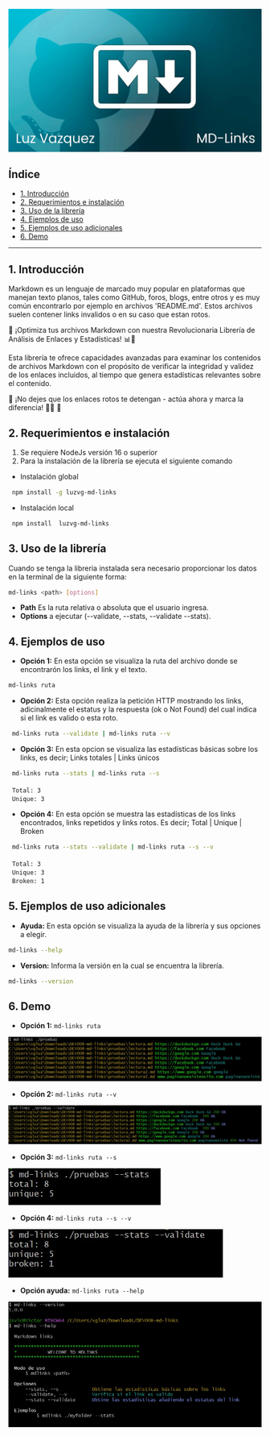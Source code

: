 ![](/assets/logo1.jpeg)

## Índice

* [1. Introducción](#1-Introducción)
* [2. Requerimientos e instalación](#2-Requerimientos-e-instalación)
* [3. Uso de la librería ](#3-Uso-de-la-librería )
* [4. Ejemplos de uso](#4-Ejemplos-de-uso)
* [5. Ejemplos de uso adicionales](#5-Ejemplos-de-uso-adicionales)
* [6. Demo](#6-Demo)


***

## 1. Introducción

Markdown es un lenguaje de marcado muy popular en plataformas que manejan texto planos, tales como GitHub, foros, blogs, entre otros y es muy común encontrarlo por ejemplo en archivos 'README.md'. Estos archivos suelen contener links invalidos o en su caso que estan rotos.

🚀 ¡Optimiza tus archivos Markdown con nuestra Revolucionaria Librería de Análisis de Enlaces y Estadísticas! 📊🔗

Esta librería te ofrece capacidades avanzadas para examinar los contenidos de archivos Markdown con el propósito de verificar la integridad y validez de los enlaces incluidos, al tiempo que genera estadísticas relevantes sobre el contenido.

🚀 ¡No dejes que los enlaces rotos te detengan - actúa ahora y marca la diferencia! 💪🔗 🚀





## 2. Requerimientos e instalación

  1. Se requiere NodeJs versión 16 o superior
  2. Para la instalación de la librería se ejecuta el siguiente comando
   - Instalación global
```bash
 npm install -g luzvg-md-links
```
- Instalación local
```bash
 npm install  luzvg-md-links
```
 ## 3. Uso de la librería 

 Cuando se tenga la libreria instalada sera necesario proporcionar los datos en la terminal de la siguiente forma:

 ```bash
 md-links <path> [options]
```

* **Path**  Es la ruta relativa o absoluta que el usuario ingresa.
* **Options** a ejecutar (--validate, --stats, --validate --stats).

## 4. Ejemplos de uso


* **Opción 1:** En esta opción se visualiza la ruta del archivo donde se encontrarón los links, el link y el texto.
 ```bash
 md-links ruta 
```
    

* **Opción 2:** Esta opción realiza la petición HTTP mostrando los links, adicinalmente el estatus y la respuesta (ok o Not Found) del cual indica si el link es valido o esta roto. 

```bash
 md-links ruta --validate | md-links ruta --v
```

* **Opción 3:** En esta opcion se visualiza las estadísticas básicas sobre los links, es decir;  Links totales | Links únicos

```bash
 md-links ruta --stats | md-links ruta --s

 Total: 3
 Unique: 3
```

* **Opción 4:** En esta opción se muestra las estadísticas de los links encontrados, links repetidos y links rotos. Es decir;  Total | Unique | Broken

```bash
 md-links ruta --stats --validate | md-links ruta --s --v

 Total: 3
 Unique: 3
 Broken: 1
```

## 5. Ejemplos de uso adicionales


* **Ayuda:** En esta opción se visualiza la ayuda de la librería y sus opciones a elegir.
 ```bash
 md-links --help
```
* **Version:** Informa la versión en la cual se encuentra la librería.
 ```bash
 md-links --version
```
      
## 6. Demo

* **Opción 1:** `md-links ruta`

![](/assets/path.jpeg) 

* **Opción 2:** `md-links ruta --v`

![](/assets/validate.jpeg)

* **Opción 3:**  `md-links ruta --s`

![](/assets/stats.jpeg)

* **Opción 4:** `md-links ruta --s --v`

![](/assets/syv.jpeg)

* **Opción ayuda:** `md-links ruta --help`

![](/assets/help.jpeg)













